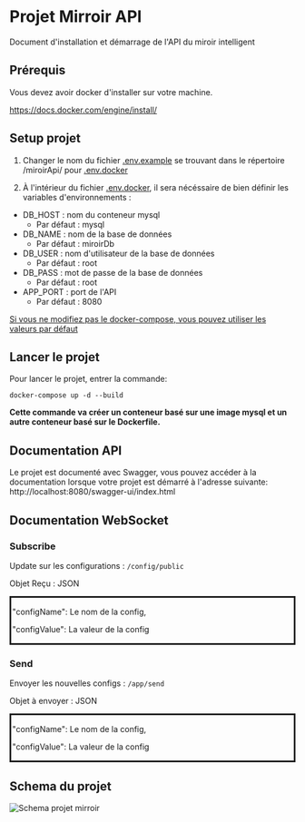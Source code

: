 # Projet Mirroir API

Document d'installation et démarrage de l'API du miroir intelligent

## Prérequis
Vous devez avoir docker d'installer sur votre machine.

https://docs.docker.com/engine/install/

## Setup projet

1) Changer le nom du fichier <u>.env.example</u> se trouvant
  dans le répertoire /miroirApi/ pour <u>.env.docker</u>

2) À l'intérieur du fichier <u>.env.docker</u>,
il sera nécéssaire de bien définir les variables d'environnements :
  - DB_HOST : nom du conteneur mysql
    - Par défaut : mysql
  - DB_NAME : nom de la base de données
    - Par défaut : miroirDb
  - DB_USER : nom d'utilisateur de la base de données
    - Par défaut : root
  - DB_PASS : mot de passe de la base de données
    - Par défaut : root
  - APP_PORT : port de l'API
    - Par défaut : 8080

<u>Si vous ne modifiez pas le docker-compose,
  vous pouvez utiliser les valeurs par défaut</u>



## Lancer le projet

Pour lancer le projet, entrer la commande:

```docker-compose up -d --build```


**Cette commande va créer un conteneur basé sur
une image mysql et un autre conteneur basé sur le Dockerfile.**


## Documentation API
Le projet est documenté avec Swagger, vous pouvez accéder à la documentation lorsque votre projet est démarré à l'adresse suivante:
http://localhost:8080/swagger-ui/index.html

## Documentation WebSocket
### Subscribe

Update sur les configurations :
``/config/public``

Objet Reçu :
JSON
<div style="border-style:solid; padding: 2px;">

"configName": Le nom de la config,

"configValue": La valeur de la config
</div>


### Send
Envoyer les nouvelles configs :
``/app/send``

Objet à envoyer : JSON
<div style="border-style:solid; padding: 2px;">

  "configName": Le nom de la config,

  "configValue": La valeur de la config
</div>


## Schema du projet

![Schema projet mirroir](./schema_projet.png)
